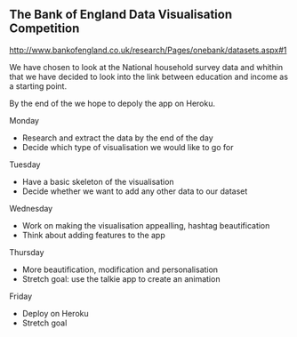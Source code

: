 ## The Bank of England Data Visualisation Competition

http://www.bankofengland.co.uk/research/Pages/onebank/datasets.aspx#1

We have chosen to look at the National household survey data and whithin that we have decided to look into the link between education and income as a starting point. 

By the end of the we hope to depoly the app on Heroku.

Monday
* Research and extract the data by the end of the day
* Decide which type of visualisation we would like to go for

Tuesday 
* Have a basic skeleton of the visualisation 
* Decide whether we want to add any other data to our dataset

Wednesday
* Work on making the visualisation appealling, hashtag beautification
* Think about adding features to the app

Thursday
* More beautification, modification and personalisation
* Stretch goal: use the talkie app to create an animation

Friday 
* Deploy on Heroku
* Stretch goal
